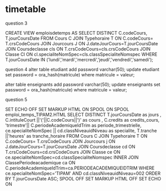 # timetable
question 3

CREATE VIEW emploisdetemps AS 
SELECT DISTINCT C.codeCours, T.jourCoursDate  FROM Cours C
JOIN Typehoraire T
ON C.codeCours= T.crsCodeCours
JOIN Jourcours J
ON J.dateJourCours=T.jourCoursDate
JOIN Coursdeclasse cls
ON  T.crsCodeCours=cls.crsCodeCours
JOIN Classe Cl
ON cl.specialiteNomSpec=cls.classSpecialiteNomspec
WHERE T.jourCoursDate 
IN ('lundi','mardi','mercredi','jeudi','vendredi','samedi');

question 4
alter table etudiant add password varchar(50);
update etudiant set password = ora_hash(matricule) where matricule = valeur;

alter table enseignants add password varchar(50);
update enseignants set password = ora_hash(matricule) where matricule = valeur;


question 5

SET ECHO OFF
SET MARKUP HTML ON SPOOL ON
SPOOL emploi_temps_TIPAM2.HTML
SELECT DISTINCT T.jourCoursDate as jours ,
                  C.intituleCourt ||'('||C.codeCours||')' as cours ,
                    C.credits as credits_cours,
                    'trimestre'|| C.periodeAcademiqueIdTrim  as periode_trimestrielle,
                    ce.specialiteNomSpec || cd.classNiveauidNiveau as specialite,
                    T.tranche ||'heures' as tranche_horaire
FROM Cours C
JOIN Typehoraire T
ON C.codeCours= T.crsCodeCours
JOIN Jourcours j
ON J.dateJourCours=T.jourCoursDate
JOIN Coursdeclasse cd
ON  T.crsCodeCours=cd.crsCodeCours
JOIN Classe ce
ON ce.specialiteNomSpec=cd.classSpecialiteNomspec
INNER JOIN ClassePeriodeacademique ca
ON C.periodeAcademiqueIdTrim=ca.PERIODEACADEMIQUEIDTRIM
WHERE ce.specialiteNomSpec='TIPAM'
AND   cd.classNiveauidNiveau=002
ORDER BY T.jourCoursDate ASC;
SPOOL OFF
SET MARKUP HTML OFF
SET ECHO ON

